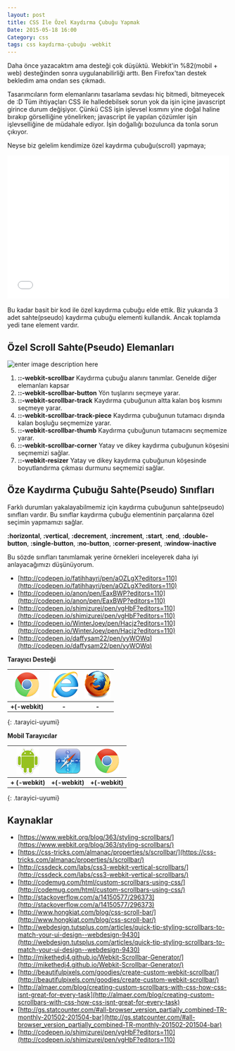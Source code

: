 ```yaml
---
layout: post
title: CSS İle Özel Kaydırma Çubuğu Yapmak
Date: 2015-05-18 16:00
Category: css
tags: css kaydırma-çubuğu -webkit
---
```


Daha önce yazacaktım ama desteği çok düşüktü. Webkit'in %82(mobil + web) desteğinden sonra uygulanabilirliği arttı. Ben Firefox'tan destek bekledim ama ondan ses çıkmadı. 

Tasarımcıların form elemanlarını tasarlama sevdası hiç bitmedi, bitmeyecek de :D Tüm ihtiyaçları CSS ile halledebilsek sorun yok da işin içine javascript girince durum değişiyor. Çünkü CSS işin işlevsel kısmını yine doğal haline bırakıp görselliğine yönelirken; javascript ile yapılan çözümler işin işlevselliğine de müdahale ediyor. İşin doğallığı bozulunca da tonla sorun çıkıyor.

Neyse biz gelelim kendimize özel kaydırma çubuğu(scroll) yapmaya;

<iframe height='325' scrolling='no' src='//codepen.io/fatihhayri/embed/JdYOMJ/?height=325&theme-id=13521' frameborder='no' allowtransparency='true' allowfullscreen='true' style='width: 100%;'>
</iframe>

Bu kadar basit bir kod ile özel kaydırma çubuğu elde ettik. Biz yukarıda 3 adet sahte(pseudo) kaydırma çubuğu elementi kullandık. Ancak toplamda yedi tane element vardır.

## Özel Scroll Sahte(Pseudo) Elemanları

![enter image description here](http://fatihhayrioglu.com/images/scrollbar_map_webkit.gif)

 1. **::-webkit-scrollbar** Kaydırma çubuğu alanını tanımlar. Genelde diğer elemanları kapsar 
 2. **::-webkit-scrollbar-button** Yön tuşlarını seçmeye yarar.
 3. **::-webkit-scrollbar-track** Kaydırma çubuğunun altta kalan boş kısmını seçmeye yarar.
 4. **::-webkit-scrollbar-track-piece** Kaydırma çubuğunun tutamacı dışında kalan boşluğu seçmemize yarar.
 5. **::-webkit-scrollbar-thumb** Kaydırma çubuğunun tutamacını seçmemize yarar.
 6. **::-webkit-scrollbar-corner** Yatay ve dikey kaydırma çubuğunun köşesini seçmemizi sağlar.
 7. **::-webkit-resizer** Yatay ve dikey kaydırma çubuğunun köşesinde boyutlandırma çıkması durmunu seçmemizi sağlar. 
 
## Öze Kaydırma Çubuğu Sahte(Pseudo) Sınıfları

Farklı durumları yakalayabilmemiz için kaydırma çubuğunun sahte(pseudo) sınıfları vardır. Bu sınıflar kaydırma çubuğu elementinin parçalarına özel seçimin yapmamızı sağlar.

**:horizontal**, **:vertical**, **:decrement**, **:increment**, **:start**, **:end**, **:double-button**, **:single-button**, **:no-button**, **:corner-present**, **:window-inactive**

Bu sözde sınıfları tanımlamak yerine örnekleri inceleyerek daha iyi anlayacağımızı düşünüyorum. 

 - [http://codepen.io/fatihhayri/pen/aOZLgX?editors=110](http://codepen.io/fatihhayri/pen/aOZLgX?editors=110)
 - [http://codepen.io/anon/pen/EaxBWP?editors=110](http://codepen.io/anon/pen/EaxBWP?editors=110)
 - [http://codepen.io/shimizurei/pen/vgHbF?editors=110](http://codepen.io/shimizurei/pen/vgHbF?editors=110)
 - [http://codepen.io/WinterJoey/pen/Hacjz?editors=110](http://codepen.io/WinterJoey/pen/Hacjz?editors=110)
 - [http://codepen.io/daffysam22/pen/yyWOWq](http://codepen.io/daffysam22/pen/yyWOWq)


**Tarayıcı Desteği**

|![Chrome][chrome]|![explorer][explorer]|![Firefox][firefox]|
|:-----------------:|:---------------:|:-------------------:|
|**+(-webkit)**|**-**|**-**|
{: .tarayici-uyumi}

**Mobil Tarayıcılar**

|![Android][android] | ![Mobil Safari][msafari] | ![Chrome][chrome] |
|:------------------------:|:----------------------:|:-------------------:|
|**+ (-webkit)**|**+(-webkit)**|**+(-webkit)**|
{: .tarayici-uyumi}

## Kaynaklar

 - [https://www.webkit.org/blog/363/styling-scrollbars/](https://www.webkit.org/blog/363/styling-scrollbars/)
 - [https://css-tricks.com/almanac/properties/s/scrollbar/](https://css-tricks.com/almanac/properties/s/scrollbar/)
 - [http://cssdeck.com/labs/css3-webkit-vertical-scrollbars/](http://cssdeck.com/labs/css3-webkit-vertical-scrollbars/)
 - [http://codemug.com/html/custom-scrollbars-using-css/](http://codemug.com/html/custom-scrollbars-using-css/)
 - [http://stackoverflow.com/a/14150577/296373](http://stackoverflow.com/a/14150577/296373)
 - [http://www.hongkiat.com/blog/css-scroll-bar/](http://www.hongkiat.com/blog/css-scroll-bar/)
 - [http://webdesign.tutsplus.com/articles/quick-tip-styling-scrollbars-to-match-your-ui-design--webdesign-9430](http://webdesign.tutsplus.com/articles/quick-tip-styling-scrollbars-to-match-your-ui-design--webdesign-9430)
 - [http://mikethedj4.github.io/Webkit-Scrollbar-Generator/](http://mikethedj4.github.io/Webkit-Scrollbar-Generator/)
 - [http://beautifulpixels.com/goodies/create-custom-webkit-scrollbar/](http://beautifulpixels.com/goodies/create-custom-webkit-scrollbar/)
 - [http://almaer.com/blog/creating-custom-scrollbars-with-css-how-css-isnt-great-for-every-task](http://almaer.com/blog/creating-custom-scrollbars-with-css-how-css-isnt-great-for-every-task)
 - [http://gs.statcounter.com/#all-browser_version_partially_combined-TR-monthly-201502-201504-bar](http://gs.statcounter.com/#all-browser_version_partially_combined-TR-monthly-201502-201504-bar)
 - [http://codepen.io/shimizurei/pen/vgHbF?editors=110](http://codepen.io/shimizurei/pen/vgHbF?editors=110)


[firefox]: /images/ff.png
[chrome]: /images/ch.png
[explorer]: /images/ie.png
[msafari]:/images/sm.png
[android]:/images/an.png